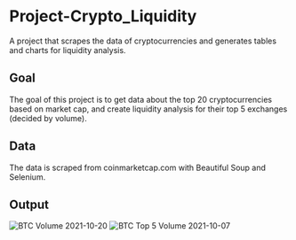 # Project-Crypto_Liquidity
A project that scrapes the data of cryptocurrencies and generates tables and charts for liquidity analysis.

## Goal
The goal of this project is to get data about the top 20 cryptocurrencies based on market cap, and create liquidity analysis for their top 5 exchanges (decided by volume).

## Data
The data is scraped from coinmarketcap.com with Beautiful Soup and Selenium.

## Output
![BTC Volume 2021-10-20](https://user-images.githubusercontent.com/89580600/138462559-5d6494b7-a03e-4ef1-96c2-a11485d92243.png)
![BTC Top 5 Volume 2021-10-07](https://user-images.githubusercontent.com/89580600/138462886-d6d78a8b-47d5-4e26-8dad-8664e3ef6043.png)

